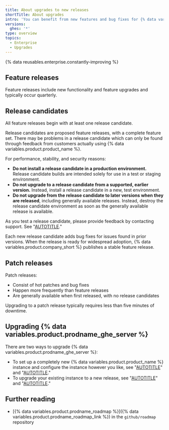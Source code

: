 ```yaml
---
title: About upgrades to new releases
shortTitle: About upgrades
intro: 'You can benefit from new features and bug fixes for {% data variables.product.prodname_ghe_server %} by upgrading your instance to a newly released version.'
versions:
  ghes: '*'
type: overview
topics:
  - Enterprise
  - Upgrades
---
```


{% data reusables.enterprise.constantly-improving %}

## Feature releases

Feature releases include new functionality and feature upgrades and typically occur quarterly.

## Release candidates

All feature releases begin with at least one release candidate.

Release candidates are proposed feature releases, with a complete feature set. There may be problems in a release candidate which can only be found through feedback from customers actually using {% data variables.product.product_name %}.

For performance, stability, and security reasons:
- **Do not install a release candidate in a production environment.** Release candidate builds are intended solely for use in a test or staging environment.
- **Do not upgrade to a release candidate from a supported, earlier version.** Instead, install a release candidate in a new, test environment.
- **Do not upgrade from the release candidate to later versions when they are released**, including generally available  releases. Instead, destroy the release candidate environment as soon as the generally available release is available.

As you test a release candidate, please provide feedback by contacting support. See "[AUTOTITLE](/support)."

Each new release candidate adds bug fixes for issues found in prior versions. When the release is ready for widespread adoption, {% data variables.product.company_short %} publishes a stable feature release.

## Patch releases

Patch releases:

- Consist of hot patches and bug fixes
- Happen more frequently than feature releases
- Are generally available when first released, with no release candidates

Upgrading to a patch release typically requires less than five minutes of downtime.

## Upgrading {% data variables.product.prodname_ghe_server %}

There are two ways to upgrade {% data variables.product.prodname_ghe_server %}:

- To set up a completely new {% data variables.product.product_name %} instance and configure the instance however you like, see "[AUTOTITLE](/admin/installation/setting-up-a-github-enterprise-server-instance)" and "[AUTOTITLE](/admin/configuration/configuring-your-enterprise)."
- To upgrade your existing instance to a new release, see "[AUTOTITLE](/enterprise-server@latest/admin/release-notes)" and "[AUTOTITLE](/admin/enterprise-management/updating-the-virtual-machine-and-physical-resources/upgrading-github-enterprise-server)."

## Further reading

- [{% data variables.product.prodname_roadmap %}]({% data variables.product.prodname_roadmap_link %}) in the  `github/roadmap` repository
